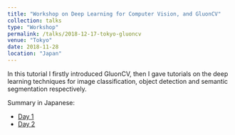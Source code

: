 ```yaml
---
title: "Workshop on Deep Learning for Computer Vision, and GluonCV"
collection: talks
type: "Workshop"
permalink: /talks/2018-12-17-tokyo-gluoncv
venue: "Tokyo"
date: 2018-11-28
location: "Japan"
---
```


In this tutorial I firstly introduced GluonCV, then I gave tutorials on the deep learning techniques for image classification, object detection and semantic segmentation respectively.

Summary in Japanese:
- [Day 1](https://dev.classmethod.jp/articles/yoshim_mxnet_gluon_handson_20181217/)
- [Day 2](https://dev.classmethod.jp/articles/yoshim_mxnet_gluon_handson_20181218/)
